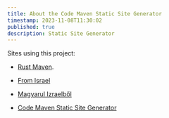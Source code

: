 ```yaml
---
title: About the Code Maven Static Site Generator
timestamp: 2023-11-08T11:30:02
published: true
description: Static Site Generator
---
```


Sites using this project:

* [Rust Maven](https://rust.code-maven.com/).
* [From Israel](https://israel.szabgab.com/)
* [Magyarul Izraelből](https://izrael.szabgab.com/)

* [Code Maven Static Site Generator](https://ssg.code-maven.com/)

